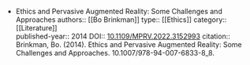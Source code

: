- Ethics and Pervasive Augmented Reality: Some Challenges and Approaches
  authors::  [[Bo Brinkman]]
  type:: [[Ethics]] 
  category:: [[Literature]]  
  published-year:: 2014
  DOI:: [10.1109/MPRV.2022.3152993](https://doi.org/10.1109/MPRV.2022.3152993) 
  citation:: Brinkman, Bo. (2014). Ethics and Pervasive Augmented Reality: Some Challenges and Approaches. 10.1007/978-94-007-6833-8_8.